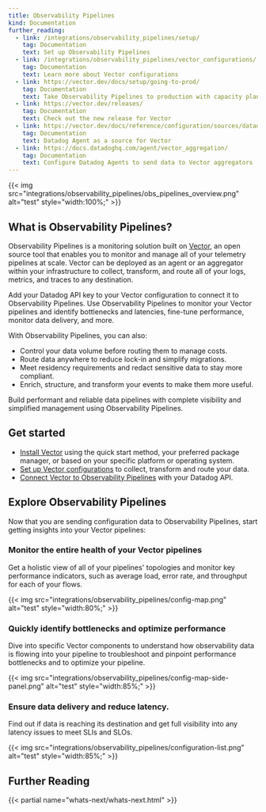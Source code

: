 ```yaml
---
title: Observability Pipelines
kind: Documentation
further_reading:
  - link: /integrations/observability_pipelines/setup/
    tag: Documentation
    text: Set up Observability Pipelines 
  - link: /integrations/observability_pipelines/vector_configurations/
    tag: Documentation
    text: Learn more about Vector configurations
  - link: https://vector.dev/docs/setup/going-to-prod/
    tag: Documentation
    text: Take Observability Pipelines to production with capacity planning
  - link: https://vector.dev/releases/ 
    tag: Documentation
    text: Check out the new release for Vector
  - link: https://vector.dev/docs/reference/configuration/sources/datadog_agent/
    tag: Documentation
    text: Datadog Agent as a source for Vector
  - link: https://docs.datadoghq.com/agent/vector_aggregation/ 
    tag: Documentation
    text: Configure Datadog Agents to send data to Vector aggregators
---
```


{{< img src="integrations/observability_pipelines/obs_pipelines_overview.png" alt="test" style="width:100%;" >}}

## What is Observability Pipelines?

Observability Pipelines is a monitoring solution built on [Vector][1], an open source tool that enables you to monitor and manage all of your telemetry pipelines at scale. Vector can be deployed as an agent or an aggregator within your infrastructure to collect, transform, and route all of your logs, metrics, and traces to any destination. 

Add your Datadog API key to your Vector configuration to connect it to Observability Pipelines. Use Observability Pipelines to monitor your Vector pipelines and identify bottlenecks and latencies, fine-tune performance, monitor data delivery, and more. 

With Observability Pipelines, you can also:

- Control your data volume before routing them to manage costs.
- Route data anywhere to reduce lock-in and simplify migrations.
- Meet residency requirements and redact sensitive data to stay more compliant.
- Enrich, structure, and transform your events to make them more useful.

Build performant and reliable data pipelines with complete visibility and simplified management using Observability Pipelines. 

## Get started

- [Install Vector][2] using the quick start method, your preferred package manager, or based on your specific platform or operating system.
- [Set up Vector configurations][3] to collect, transform and route your data.
- [Connect Vector to Observability Pipelines][4] with your Datadog API.

## Explore Observability Pipelines

Now that you are sending configuration data to Observability Pipelines, start getting insights into your Vector pipelines:

### Monitor the entire health of your Vector pipelines

Get a holistic view of all of your pipelines' topologies and monitor key performance indicators, such as average load, error rate, and throughput for each of your flows. 

{{< img src="integrations/observability_pipelines/config-map.png" alt="test" style="width:80%;" >}}

### Quickly identify bottlenecks and optimize performance

Dive into specific Vector components to understand how observability data is flowing into your pipeline to troubleshoot and pinpoint performance bottlenecks and to optimize your pipeline. 

{{< img src="integrations/observability_pipelines/config-map-side-panel.png" alt="test" style="width:85%;" >}}

### Ensure data delivery and reduce latency. 

Find out if data is reaching its destination and get full visibility into any latency issues to meet SLIs and SLOs.

{{< img src="integrations/observability_pipelines/configuration-list.png" alt="test" style="width:85%;" >}}

## Further Reading

{{< partial name="whats-next/whats-next.html" >}}

[1]: https://vector.dev/
[2]: /integrations/observability_pipelines/setup/#install-vector
[3]: /integrations/observability_pipelines/setup/#set-up-vector-configurations
[4]: /integrations/observability_pipelines/setup/#connect-vector-to-observability-pipelines
